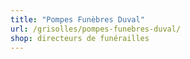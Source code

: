```yaml
---
title: "Pompes Funèbres Duval"
url: /grisolles/pompes-funebres-duval/
shop: directeurs de funérailles
---
```

